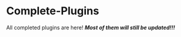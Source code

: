 <h1> Complete-Plugins </h1>
All completed plugins are here! <i><b>Most of them will still be updated!!!</b></i>

